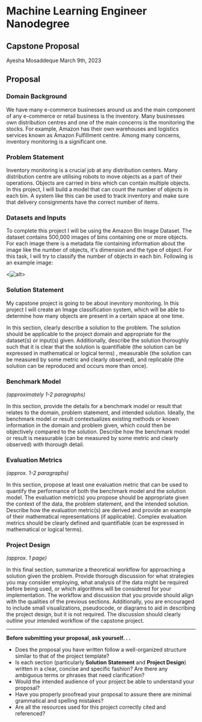 # Machine Learning Engineer Nanodegree
## Capstone Proposal
Ayesha Mosaddeque
March 9th, 2023

## Proposal

### Domain Background

We have many e-commerce businesses around us and the main component of any e-commerce or retail business is the inventory. Many businesses own distribution centres and one of the main concerns is the monitoring the stocks. For example, Amazon has their own warehouses and logistics services known as Amazon Fulfillment centre. Among many concerns, inventory monitoring is a significant one.

### Problem Statement

Inventory monitoring is a crucial job at any distribution centers. Many distribution centre are utilising robots to move objects as a part of their operations. Objects are carried in bins which can contain multiple objects. In this project, I will build a model that can count the number of objects in each bin. A system like this can be used to track inventory and make sure that delivery consignments have the correct number of items.

### Datasets and Inputs

To complete this project I will be using the Amazon Bin Image Dataset. The dataset contains 500,000 images of bins containing one or more objects. For each image there is a metadata file containing information about the image like the number of objects, it's dimension and the type of object. For this task, I will try to classify the number of objects in each bin. Following is an example image:

<![alt](https://aft-vbi-pds.s3.amazonaws.com/bin-images/523.jpg)>


### Solution Statement

My capstone project is going to be about inevntory monitoring. In this project I will create an Image classification system, which will be able to determine how many objects are present in a certain space at one time. 


In this section, clearly describe a solution to the problem. The solution should be applicable to the project domain and appropriate for the dataset(s) or input(s) given. Additionally, describe the solution thoroughly such that it is clear that the solution is quantifiable (the solution can be expressed in mathematical or logical terms) , measurable (the solution can be measured by some metric and clearly observed), and replicable (the solution can be reproduced and occurs more than once).

### Benchmark Model
_(approximately 1-2 paragraphs)_

In this section, provide the details for a benchmark model or result that relates to the domain, problem statement, and intended solution. Ideally, the benchmark model or result contextualizes existing methods or known information in the domain and problem given, which could then be objectively compared to the solution. Describe how the benchmark model or result is measurable (can be measured by some metric and clearly observed) with thorough detail.

### Evaluation Metrics
_(approx. 1-2 paragraphs)_

In this section, propose at least one evaluation metric that can be used to quantify the performance of both the benchmark model and the solution model. The evaluation metric(s) you propose should be appropriate given the context of the data, the problem statement, and the intended solution. Describe how the evaluation metric(s) are derived and provide an example of their mathematical representations (if applicable). Complex evaluation metrics should be clearly defined and quantifiable (can be expressed in mathematical or logical terms).

### Project Design
_(approx. 1 page)_

In this final section, summarize a theoretical workflow for approaching a solution given the problem. Provide thorough discussion for what strategies you may consider employing, what analysis of the data might be required before being used, or which algorithms will be considered for your implementation. The workflow and discussion that you provide should align with the qualities of the previous sections. Additionally, you are encouraged to include small visualizations, pseudocode, or diagrams to aid in describing the project design, but it is not required. The discussion should clearly outline your intended workflow of the capstone project.

-----------

**Before submitting your proposal, ask yourself. . .**

- Does the proposal you have written follow a well-organized structure similar to that of the project template?
- Is each section (particularly **Solution Statement** and **Project Design**) written in a clear, concise and specific fashion? Are there any ambiguous terms or phrases that need clarification?
- Would the intended audience of your project be able to understand your proposal?
- Have you properly proofread your proposal to assure there are minimal grammatical and spelling mistakes?
- Are all the resources used for this project correctly cited and referenced?